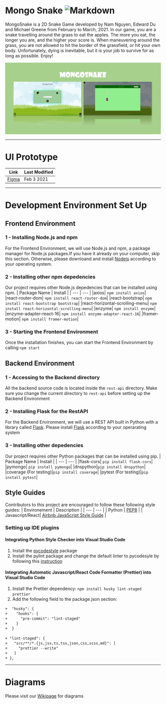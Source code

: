 # Mongo Snake ![Markdown](https://travis-ci.com/tnam02112001/mongo_snake.svg?branch=mongosnake_dev)

MongoSnake is a 2D Snake Game developed by Nam Nguyen, Edward Du and Michael Greene from February to March, 2021. In our game, you are a snake travelling around the grass to eat the apples. The more you eat, the longer you are, and the higher your score is. When maneuvering around the grass, you are not allowed to hit the border of the grassfield, or hit your own body. Unfortunately, dying is inevitable, but it is your job to survive for as long as possible. Enjoy!

![image](https://github.com/tnam02112001/mongo_snake/blob/master/docs/mongosnake.jpg?raw=true)

---

# UI Prototype

| Link                                                                                | Last Modified |
| ----------------------------------------------------------------------------------- | ------------- |
| [Figma](https://www.figma.com/file/czEoN201Y6qoVh6ACjE5F2/MongoSnake?node-id=8%3A7) | Feb 3 2021    |

---

# Development Environment Set Up

## Frontend Environment

### 1 - Installing Node.js and npm

For the Frontend Environment, we will use Node.js and npm, a package manager for Node.js packages.If you have it already on your computer, skip this section. Otherwise, please downloand and install [Nodejs](https://nodejs.org/en/download/) according to your operating system.

### 2 - Installing other npm depedencies

Our project requires other Node.js depedencies that can be installed using npm.
| Package Name | Install |
| --- | --- |
|axios| `npm install axios`|
|react-router-dom| `npm install react-router-dom`|
|react-bootstrap| `npm install react-bootstrap bootstrap`|
|react-horizontal-scrolling-menu| `npm install react-horizontal-scrolling-menu`|
|enzyme| `npm install enzyme`|
|enzyme-adapter-react-16| `npm install enzyme-adapter-react-16`|
|framer-motion| `npm install framer-motion`|

### 3 - Starting the Frontend Environment

Once the installation finishes, you can start the Frontend Environment by calling `npm start`

## Backend Environment

### 1 - Accessing to the Backend directory

All the backend source code is located inside the `rest-api` directory. Make sure you change the current directory to `rest-api` before setting up the Backend Environment

### 2 - Installing Flask for the RestAPI

For the Backend Environment, we will use a REST API built in Python with a library called [Flask](https://flask.palletsprojects.com/en/1.1.x/). Please install [Flask](https://flask.palletsprojects.com/en/1.1.x/installation/) according to your operarating system

### 3 - Installing other depedencies

Our project requires other Python packages that can be installed using pip.
| Package Name | Install |
| --- | --- |
|flask-cors| `pip install flask-cors`|
|pymongo| `pip install pymongo`|
|dnspython|`pip install dnspython`|
|coverage (For testing)|`pip install coverage`|
|pytest (For testing)|`pip install pytest`|

## Style Guides

Contributors to this project are encouraged to follow these following style guides:
| Environement | Description |
| --- | --- |
| Python | [PEP8](https://www.python.org/dev/peps/pep-0008/) |
| Javascript/React| [Airbnb JavaScript Style Guide](https://airbnb.io/javascript/react/) |

### Setting up IDE plugins

#### Integrating Python Style Checker into Visual Studio Code

1. Install the [pycodestyle](https://pypi.org/project/pycodestyle/) package
2. Install the pylint package and change the default linter to pycodesyle by following this [instruction](https://code.visualstudio.com/docs/python/linting)

#### Integrating Automatic Javascript/React Code Formatter (Prettier) into Visual Studio Code

1. Install the Prettier dependency:
   `npm install husky lint-staged prettier`
2. Add the following field to the package.json section:

```
+  "husky": {
+    "hooks": {
+      "pre-commit": "lint-staged"
+    }
+  }

+ "lint-staged": {
+   "src/**/*.{js,jsx,ts,tsx,json,css,scss,md}": [
+     "prettier --write"
+   ]
+ },
```

---

# Diagrams

Please visit our [Wikipage](https://github.com/tnam02112001/mongo_snake/wiki/MongoSnake) for diagrams
